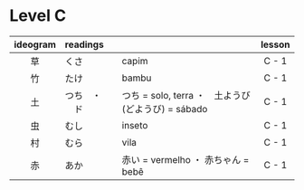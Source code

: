 # Level C

| ideogram | readings |  | lesson |
|:---:|:---|:---|:---:|
| 草 | くさ | capim | C - 1 |
| 竹 | たけ | bambu | C - 1 |
| 土 | つち　・ 　ド | つち = solo, terra ・　土ようび (どようび) = sábado | C - 1 |
| 虫 | むし | inseto | C - 1 |
| 村 | むら | vila | C -  1 |
| 赤 | あか | 赤い = vermelho ・ 赤ちゃん = bebê | C - 1 |